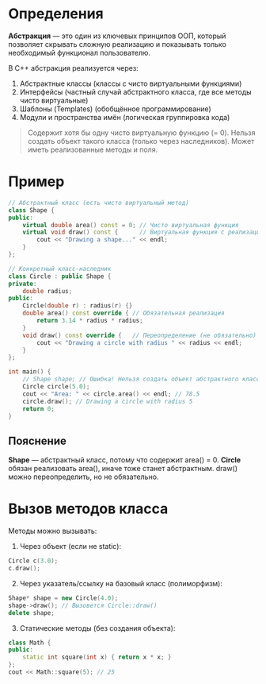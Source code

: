 # Определения 
__Абстракция__ — это один из ключевых принципов ООП, который позволяет скрывать сложную реализацию и показывать только необходимый функционал пользователю.

В C++ абстракция реализуется через:
1. Абстрактные классы (классы с чисто виртуальными функциями)
2. Интерфейсы (частный случай абстрактного класса, где все методы чисто виртуальные)
3. Шаблоны (Templates) (обобщённое программирование)
4. Модули и пространства имён (логическая группировка кода)

>Содержит хотя бы одну чисто виртуальную функцию (= 0).
>Нельзя создать объект такого класса (только через наследников).
>Может иметь реализованные методы и поля.

# Пример
```c++
// Абстрактный класс (есть чисто виртуальный метод)
class Shape {
public:
    virtual double area() const = 0; // Чисто виртуальная функция
    virtual void draw() const {      // Виртуальная функция с реализацией
        cout << "Drawing a shape..." << endl;
    }
};

// Конкретный класс-наследник
class Circle : public Shape {
private:
    double radius;
public:
    Circle(double r) : radius(r) {}
    double area() const override { // Обязательная реализация
        return 3.14 * radius * radius;
    }
    void draw() const override {   // Переопределение (не обязательно)
        cout << "Drawing a circle with radius " << radius << endl;
    }
};

int main() {
    // Shape shape; // Ошибка! Нельзя создать объект абстрактного класса
    Circle circle(5.0);
    cout << "Area: " << circle.area() << endl; // 78.5
    circle.draw(); // Drawing a circle with radius 5
    return 0;
}
```
## Пояснение
__Shape__ — абстрактный класс, потому что содержит area() = 0.
__Circle__ обязан реализовать area(), иначе тоже станет абстрактным.
draw() можно переопределить, но не обязательно.

# Вызов методов класса
Методы можно вызывать:
1. Через объект (если не static):
```c++
Circle c(3.0);
c.draw();
```
2. Через указатель/ссылку на базовый класс (полиморфизм):
```c++
Shape* shape = new Circle(4.0);
shape->draw(); // Вызовется Circle::draw()
delete shape;
```
3. Статические методы (без создания объекта):
```c++
class Math {
public:
    static int square(int x) { return x * x; }
};
cout << Math::square(5); // 25
```
